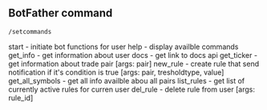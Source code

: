 ## BotFather command

`/setcommands`

start - initiate bot functions for user
help - display availble commands
get_info - get information about user
docs - get link to docs api
get_ticker - get information about trade pair [args: pair]
new_rule - create rule that send notification if it's condition is true [args: pair, tresholdtype, value]
get_all_symbols - get all info availble abou all pairs
list_rules - get list of currently active rules for curren user
del_rule - delete rule from user [args: rule_id]
